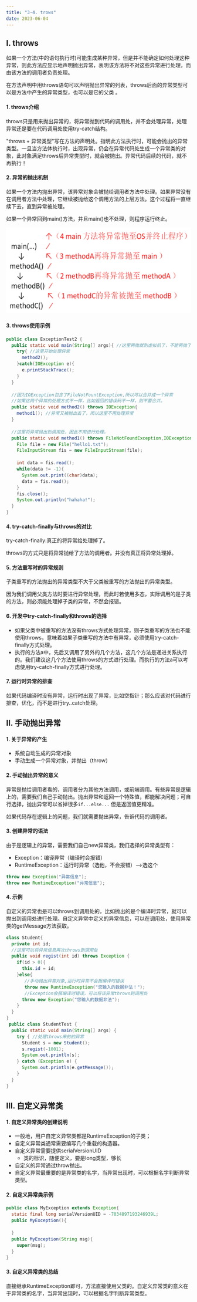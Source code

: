 ```yaml
---
title: "3-4. trows"
date: 2023-06-04
---
```

## Ⅰ. throws
如果一个方法(中的语句执行时)可能生成某种异常，但是并不能确定如何处理这种异常，则此方法应显示地声明抛出异常，表明该方法将不对这些异常进行处理，而由该方法的调用者负责处理。

在方法声明中用throws语句可以声明抛出异常的列表，throws后面的异常类型可以是方法中产生的异常类型，也可以是它的父类 。

#### 1. throws介绍
throws只是用来抛出异常的，将异常抛到代码的调用处，并不会处理异常，处理异常还是要在代码调用处使用try-catch结构。

"throws + 异常类型"写在方法的声明处。指明此方法执行时，可能会抛出的异常类型。一旦当方法体执行时，出现异常，仍会在异常代码处生成一个异常类的对象，此对象满足throws后异常类型时，就会被抛出。异常代码后续的代码，就不再执行！

#### 2. 异常的抛出机制
如果一个方法内抛出异常，该异常对象会被抛给调用者方法中处理。如果异常没有在调用者方法中处理，它继续被抛给这个调用方法的上层方法。这个过程将一直继续下去，直到异常被处理。

如果一个异常回到main()方法，并且main()也不处理，则程序运行终止。

![3-4-1](/img/java/javase/3-4-1.jpg)

#### 3. throws使用示例
```java
public class ExceptionTest2 {
  public static void main(String[] args){ //这里再抛就到虚拟机了，不能再抛了
    try{ //这里开始处理异常
      method2();
    }catch(IOException e){
      e.printStackTrace();
    }
  }
  
  //因为IOException包含了FileNotFountException,所以可以合并成一个异常
  //如果这两个异常的处理方式不一样，比如返回的错误码不一样，则不要合并。
  public static void method2() throws IOException{
    method1(); //异常又被抛出去了，所以这里不用处理异常
  }
  
  //这里将异常抛出到调用处，因此不用进行处理。
  public static void method1() throws FileNotFoundException,IOException{
    File file = new File("hello1.txt");
    FileInputStream fis = new FileInputStream(file);
    
    int data = fis.read();
    while(data != -1){
      System.out.print((char)data);
      data = fis.read();
    }
    fis.close();
    System.out.println("hahaha!");
  }
}
```
#### 4. try-catch-finally与throws的对比
try-catch-finally:真正的将异常给处理掉了。

throws的方式只是将异常抛给了方法的调用者。并没有真正将异常处理掉。

#### 5. 方法重写时的异常规则
子类重写的方法抛出的异常类型不大于父类被重写的方法抛出的异常类型。

因为我们调用父类方法时要进行异常处理，而此时若使用多态，实际调用的是子类的方法，则必须能处理掉子类的异常，不然会报错。

#### 6. 开发中try-catch-finally和throws的选择
- 如果父类中被重写的方法没有throws方式处理异常，则子类重写的方法也不能使用throws，意味着如果子类重写的方法中有异常，必须使用try-catch-finally方式处理。
- 执行的方法a中，先后又调用了另外的几个方法，这几个方法是递进关系执行的。我们建议这几个方法使用throws的方式进行处理。而执行的方法a可以考虑使用try-catch-finally方式进行处理。

#### 7. 运行时异常的排查
如果代码编译时没有异常，运行时出现了异常，比如空指针；那么应该对代码进行排查，优化，而不是进行try..catch处理。


## Ⅱ. 手动抛出异常
#### 1. 关于异常的产生
- 系统自动生成的异常对象
- 手动生成一个异常对象，并抛出（throw）

#### 2. 手动抛出异常的意义
异常是抛给调用者看的，调用者分为其他方法调用，或前端调用。有些异常是逻辑上的，需要我们自己手动抛出。抛出异常和返回一个特殊值，都能解决问题；可自行选择，抛出异常可以省掉很多`if...else...` 但是返回值更精准。

如果代码存在逻辑上的问题，我们就需要抛出异常，告诉代码的调用者。

#### 3. 创建异常的语法
由于是逻辑上的异常，需要我们自己new异常类，我们选择的异常类型有：
- Exception：编译异常（编译时会报错）
- RuntimeException：运行时异常（选他，不会报错）-->选这个
```java
throw new Exception("异常信息");
throw new RuntimeException("异常信息");
```

#### 4. 示例
自定义的异常也是可以throws到调用处的，比如抛出的是个编译时异常，就可以抛出到调用处进行处理。自定义异常中定义的异常信息，可以在调用处，使用异常类的getMessage方法获取。
```java
class Student{  
  private int id;
  //这里可以将异常信息再次throws到调用处
  public void regist(int id) throws Exception {
    if(id > 0){
      this.id = id;
    }else{
       //手动抛出异常对象,运行时异常不会报编译时错误
       throw new RuntimeException("您输入的数据非法！");
       //Exception会报编译时错误，可以将该异常throws到调用处
      throw new Exception("您输入的数据非法");
    }
  }
}
 public class StudentTest {
  public static void main(String[] args) {
    try { //处理throws来的的异常
      Student s = new Student();
      s.regist(-1001);
      System.out.println(s);
    } catch (Exception e) {
      System.out.println(e.getMessage());
    }
  }
} 
```


## Ⅲ. 自定义异常类

#### 1. 自定义异常类的创建说明
- 一般地，用户自定义异常类都是RuntimeException的子类；
- 自定义异常类通常需要编写几个重载的构造器。
- 自定义异常需要提供serialVersionUID
    - 类的标识，随便定义，要是long类型，够长
- 自定义的异常通过throw抛出。
- 自定义异常最重要的是异常类的名字，当异常出现时，可以根据名字判断异常类型。

#### 2. 自定义异常类示例
```java
public class MyException extends Exception{
  static final long serialVersionUID = -7034897193246939L;
  public MyException(){
    
  }
  public MyException(String msg){
    super(msg);
  }
}
```

#### 3. 自定义异常类的总结
直接继承RuntimeException即可，方法直接使用父类的。自定义异常类的意义在于异常类的名字，当异常出现时，可以根据名字判断异常类型。